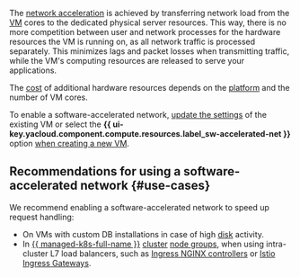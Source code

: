 The [network acceleration](../../compute/concepts/software-accelerated-network.md) is achieved by transferring network load from the [VM](../../compute/concepts/vm.md) cores to the dedicated physical server resources. This way, there is no more competition between user and network processes for the hardware resources the VM is running on, as all network traffic is processed separately. This minimizes lags and packet losses when transmitting traffic, while the VM's computing resources are released to serve your applications.

The [cost](../../compute/pricing.md#software-accelerated-network) of additional hardware resources depends on the [platform](../../compute/concepts/vm-platforms.md) and the number of VM cores.

To enable a software-accelerated network, [update the settings](../../compute/operations/vm-control/vm-update-resources.md#enable-software-accelerated-network) of the existing VM or select the **{{ ui-key.yacloud.component.compute.resources.label_sw-accelerated-net }}** option [when creating a new VM](../../compute/operations/vm-create/create-linux-vm.md).

## Recommendations for using a software-accelerated network {#use-cases}

We recommend enabling a software-accelerated network to speed up request handling:
* On VMs with custom DB installations in case of high [disk](../../compute/concepts/disk.md) activity.
* In [{{ managed-k8s-full-name }}](../../managed-kubernetes/) [cluster](../../managed-kubernetes/concepts/index.md#kubernetes-cluster) [node groups](../../managed-kubernetes/concepts/index.md#node-group), when using intra-cluster L7 load balancers, such as [Ingress NGINX controllers](https://kubernetes.github.io/ingress-nginx/) or [Istio Ingress Gateways](https://istio.io/latest/docs/tasks/traffic-management/ingress/ingress-control/).